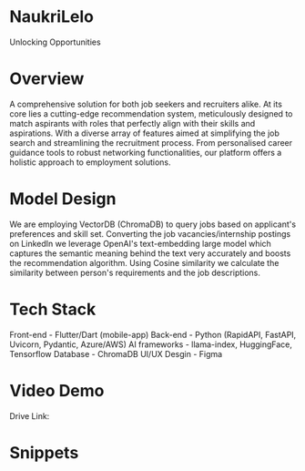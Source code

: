 # NaukriLelo

Unlocking Opportunities

# Overview

A comprehensive solution for both job seekers and recruiters alike. At its core lies a cutting-edge recommendation system, meticulously designed to match aspirants with roles that perfectly align with their skills and aspirations. With a diverse array of features aimed at simplifying the job search and streamlining the recruitment process. From personalised career guidance tools to robust networking functionalities, our platform offers a holistic approach to employment solutions.

# Model Design

We are employing VectorDB (ChromaDB) to query jobs based on applicant's preferences and skill set. Converting the job vacancies/internship postings on  LinkedIn we leverage OpenAI's text-embedding large model which captures the semantic meaning behind the text very accurately and boosts the recommendation algorithm. Using Cosine similarity we calculate the similarity between person's requirements and the job descriptions.

# Tech Stack

Front-end - Flutter/Dart (mobile-app)
Back-end - Python (RapidAPI, FastAPI, Uvicorn, Pydantic, Azure/AWS)
AI frameworks - llama-index, HuggingFace, Tensorflow
Database - ChromaDB
UI/UX Desgin - Figma

# Video Demo

Drive Link: 

# Snippets
<br>
<br>
